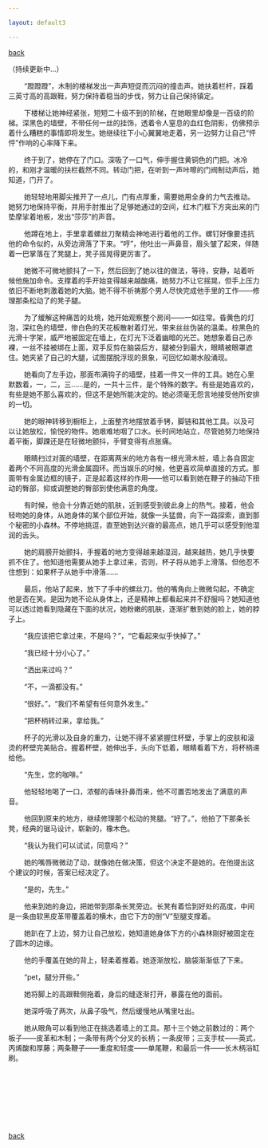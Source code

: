 ```yaml
---

layout: default3

---
```


<p style="text-align:left"><a href="./bdindex.html">back</a></p>

（持续更新中...）

<p>&nbsp;&nbsp;&nbsp;&nbsp;&nbsp;&nbsp;&nbsp;&nbsp;“蹬蹬蹬”，木制的楼梯发出一声声短促而沉闷的撞击声。她扶着栏杆，踩着三英寸高的高跟鞋，努力保持着稳当的步伐，努力让自己保持镇定。</p>

<p>&nbsp;&nbsp;&nbsp;&nbsp;&nbsp;&nbsp;&nbsp;&nbsp;下楼梯让她神经紧张，短短二十级不到的阶梯，在她眼里却像是一百级的阶梯。深黑色的墙壁，不带任何一丝的挂饰，透着令人窒息的血红色阴影，仿佛预示着什么糟糕的事情即将发生。她继续往下小心翼翼地走着，另一边努力让自己“怦怦”作响的心率降下来。</p>

<P>&nbsp;&nbsp;&nbsp;&nbsp;&nbsp;&nbsp;&nbsp;&nbsp;终于到了，她停在了门口。深吸了一口气，伸手握住黄铜色的门把。冰冷的，和刚才温暖的扶栏截然不同。转动门把，在听到一声咔嚓的门阀制动声后，她知道，门开了。</P>
 
<P>&nbsp;&nbsp;&nbsp;&nbsp;&nbsp;&nbsp;&nbsp;&nbsp;她轻轻地用脚尖推开了一点儿，门有点厚重，需要她用全身的力气去推动。她努力地保持平衡，并用手肘推出了足够她通过的空间，红木门框下方突出来的门垫摩挲着地板，发出“莎莎”的声音。</P>

<P>&nbsp;&nbsp;&nbsp;&nbsp;&nbsp;&nbsp;&nbsp;&nbsp;他蹲在地上，手里拿着螺丝刀聚精会神地进行着他的工作。螺钉好像要违抗他的命令似的，从旁边滑落了下来。“哼”，他吐出一声鼻音，眉头皱了起来，伴随着一巴掌落在了凳腿上，凳子摇晃得更厉害了。</P>

<P>&nbsp;&nbsp;&nbsp;&nbsp;&nbsp;&nbsp;&nbsp;&nbsp;她微不可微地颤抖了一下，然后回到了她以往的做法，等待，安静，站着听候他施加命令。支撑着的手开始变得越来越酸痛，她努力不让它摇晃，但手上压力依旧不断地刺激着她的大脑。她不得不祈祷那个男人尽快完成他手里的工作——修理那条松动了的凳子腿。</P>

<P>&nbsp;&nbsp;&nbsp;&nbsp;&nbsp;&nbsp;&nbsp;&nbsp;为了缓解这种痛苦的处境，她开始观察整个房间——一如往常。昏黄色的灯泡，深红色的墙壁，惨白色的天花板散射着灯光，带来丝丝伪装的温柔。棕黑色的光滑十字架，威严地被固定在墙上，在灯光下泛着幽暗的光芒。她想象着自己赤裸，一丝不挂被绑在上面，双手反剪在脑袋后方，腿被分到最大，眼睛被眼罩遮住。她夹紧了自己的大腿，试图摆脱浮现的景象，可回忆如潮水般涌现。</P>

<P>&nbsp;&nbsp;&nbsp;&nbsp;&nbsp;&nbsp;&nbsp;&nbsp;她看向了左手边，那面布满钩子的墙壁，挂着一件又一件的工具。她在心里默数着，一，二，三……是的，一共十三件，是个特殊的数字。有些是她喜欢的，有些是她不那么喜欢的，但这不是她所能决定的。她必须毫无怨言地接受他所安排的一切。</P>

<P>&nbsp;&nbsp;&nbsp;&nbsp;&nbsp;&nbsp;&nbsp;&nbsp;她的眼神转移到橱柜上，上面整齐地摆放着手铐，脚链和其他工具。以及可以让她放松，愉悦的物件。她艰难地咽了口水。长时间地站立，尽管她努力地保持着平衡，脚踝还是在轻微地颤抖，手臂变得有点胀痛。</P>

<P>&nbsp;&nbsp;&nbsp;&nbsp;&nbsp;&nbsp;&nbsp;&nbsp;眼睛扫过对面的墙壁，在距离两米的地方各有一根光滑木桩，墙上各自固定着两个不同高度的光滑金属圆环。而当娱乐的时候，他更喜欢简单直接的方式。那面带有金属边框的镜子，正是起着这样的作用——他可以看到她在鞭子的抽动下扭动的臀部，抑或调整她的臀部到使他满意的角度。</P>

<P>&nbsp;&nbsp;&nbsp;&nbsp;&nbsp;&nbsp;&nbsp;&nbsp;有时候，他会十分靠近她的肌肤，近到感受到彼此身上的热气。接着，他会轻吻她的身体，从她身体的某个部位开始，就像一头猛兽，向下一路探索，直到那个秘密的小森林。不停地挑逗，直至她到达兴奋的最高点，她几乎可以感受到他湿润的舌头。</P>

<P>&nbsp;&nbsp;&nbsp;&nbsp;&nbsp;&nbsp;&nbsp;&nbsp;她的肩膀开始颤抖，手握着的地方变得越来越湿润，越来越热，她几乎快要抓不住了。他知道他需要从她手上拿过来，否则，杯子将从她手上滑落。但他忍不住想到：如果杯子从她手中滑落……</P>

<P>&nbsp;&nbsp;&nbsp;&nbsp;&nbsp;&nbsp;&nbsp;&nbsp;最后，他站了起来，放下了手中的螺丝刀。他的嘴角向上微微勾起，不确定他是否在笑。是因为她不论从身体上，还是精神上都看起来并不舒服吗？她知道他可以透过她看到隐藏在下面的状况，她粉嫩的肌肤，逐渐扩散到她的脸上，她的脖子上。</P>

<P>&nbsp;&nbsp;&nbsp;&nbsp;&nbsp;&nbsp;&nbsp;&nbsp;“我应该把它拿过来，不是吗？”，“它看起来似乎快掉了。”</P>

<P>&nbsp;&nbsp;&nbsp;&nbsp;&nbsp;&nbsp;&nbsp;&nbsp;“我已经十分小心了。”</P>

<P>&nbsp;&nbsp;&nbsp;&nbsp;&nbsp;&nbsp;&nbsp;&nbsp;“洒出来过吗？”</P>

<P>&nbsp;&nbsp;&nbsp;&nbsp;&nbsp;&nbsp;&nbsp;&nbsp;“不，一滴都没有。”</P>

<P>&nbsp;&nbsp;&nbsp;&nbsp;&nbsp;&nbsp;&nbsp;&nbsp;“很好。”，“我们不希望有任何意外发生。”</P>

<P>&nbsp;&nbsp;&nbsp;&nbsp;&nbsp;&nbsp;&nbsp;&nbsp;“把杯柄转过来，拿给我。”</P>

<P>&nbsp;&nbsp;&nbsp;&nbsp;&nbsp;&nbsp;&nbsp;&nbsp;杯子的光滑以及自身的重力，让她不得不紧紧握住杯壁，手掌上的皮肤和滚烫的杯壁完美贴合。握着杯壁，她伸出手，头向下低着，眼睛看着下方，将杯柄递给他。</P>

<P>&nbsp;&nbsp;&nbsp;&nbsp;&nbsp;&nbsp;&nbsp;&nbsp;“先生，您的咖啡。”</P>

<P>&nbsp;&nbsp;&nbsp;&nbsp;&nbsp;&nbsp;&nbsp;&nbsp;他轻轻地喝了一口，浓郁的香味扑鼻而来，他不可置否地发出了满意的声音。</P>

<P>&nbsp;&nbsp;&nbsp;&nbsp;&nbsp;&nbsp;&nbsp;&nbsp;他回到原来的地方，继续修理那个松动的凳腿。“好了。”，他拍了下那条长凳，经典的锯马设计，崭新的，橡木色。</P>

<P>&nbsp;&nbsp;&nbsp;&nbsp;&nbsp;&nbsp;&nbsp;&nbsp;“我认为我们可以试试，同意吗？”</P>

<P>&nbsp;&nbsp;&nbsp;&nbsp;&nbsp;&nbsp;&nbsp;&nbsp;她的嘴唇微微动了动，就像她在做决策，但这个决定不是她的。在他提出这个建议的时候，答案已经决定了。</P>

<P>&nbsp;&nbsp;&nbsp;&nbsp;&nbsp;&nbsp;&nbsp;&nbsp;“是的，先生。”</P>

<P>&nbsp;&nbsp;&nbsp;&nbsp;&nbsp;&nbsp;&nbsp;&nbsp;他来到她的身边，把她带到那条长凳旁边。长凳有着恰到好处的高度，中间是一条由软黑皮革带覆盖着的横木，由它下方的倒“V”型腿支撑着。</P>

<P>&nbsp;&nbsp;&nbsp;&nbsp;&nbsp;&nbsp;&nbsp;&nbsp;她趴在了上边，努力让自己放松，她知道她身体下方的小森林刚好被固定在了圆木的边缘。</P>

<P>&nbsp;&nbsp;&nbsp;&nbsp;&nbsp;&nbsp;&nbsp;&nbsp;他的手覆盖在她的背上，轻柔着推着。她逐渐放松，脑袋渐渐低了下来。</P>

<P>&nbsp;&nbsp;&nbsp;&nbsp;&nbsp;&nbsp;&nbsp;&nbsp;“pet，腿分开些。”</P>

<P>&nbsp;&nbsp;&nbsp;&nbsp;&nbsp;&nbsp;&nbsp;&nbsp;她将脚上的高跟鞋侧拖着，身后的缝逐渐打开，暴露在他的面前。</P>

<P>&nbsp;&nbsp;&nbsp;&nbsp;&nbsp;&nbsp;&nbsp;&nbsp;她深呼吸了两次，从鼻子吸气，然后缓慢地从嘴里吐出。</P>

<P>&nbsp;&nbsp;&nbsp;&nbsp;&nbsp;&nbsp;&nbsp;&nbsp;她从眼角可以看到他正在挑选着墙上的工具。那十三个她之前数过的：两个板子——皮革和木制；一条带有两个分叉的长柄；一条皮带；三支手杖——英式，丙烯酸和厚藤；两条鞭子——重度和轻度——单尾鞭，和最后一件——长木柄浴缸刷。</P>

<P>&nbsp;&nbsp;&nbsp;&nbsp;&nbsp;&nbsp;&nbsp;&nbsp;</P>

<P>&nbsp;&nbsp;&nbsp;&nbsp;&nbsp;&nbsp;&nbsp;&nbsp;</P>

<P>&nbsp;&nbsp;&nbsp;&nbsp;&nbsp;&nbsp;&nbsp;&nbsp;</P>

<P>&nbsp;&nbsp;&nbsp;&nbsp;&nbsp;&nbsp;&nbsp;&nbsp;</P>

<p style="text-align:left"><a href="./bdindex.html">back</a></p>




